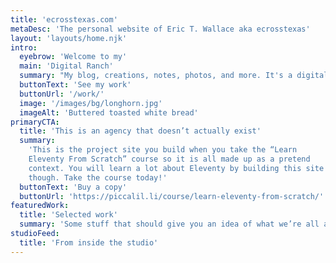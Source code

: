 ```yaml
---
title: 'ecrosstexas.com'
metaDesc: 'The personal website of Eric T. Wallace aka ecrosstexas'
layout: 'layouts/home.njk'
intro:
  eyebrow: 'Welcome to my'
  main: 'Digital Ranch'
  summary: "My blog, creations, notes, photos, and more. It's a digital garden, a commonplace book, a modern day cabinet of curiosities."
  buttonText: 'See my work'
  buttonUrl: '/work/'
  image: '/images/bg/longhorn.jpg'
  imageAlt: 'Buttered toasted white bread'
primaryCTA:
  title: 'This is an agency that doesn’t actually exist'
  summary:
    'This is the project site you build when you take the “Learn
    Eleventy From Scratch” course so it is all made up as a pretend
    context. You will learn a lot about Eleventy by building this site
    though. Take the course today!'
  buttonText: 'Buy a copy'
  buttonUrl: 'https://piccalil.li/course/learn-eleventy-from-scratch/'
featuredWork:
  title: 'Selected work'
  summary: 'Some stuff that should give you an idea of what we’re all about.'
studioFeed:
  title: 'From inside the studio'
---
```



